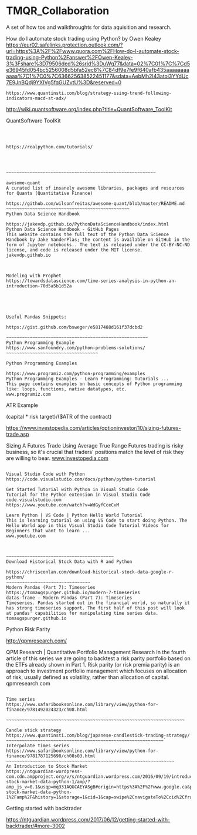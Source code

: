# TMQR_Collaboration
A set of how tos and walkthroughts for data aquisition and research.

How do I automate stock trading using Python? by Owen Kealey
https://eur02.safelinks.protection.outlook.com/?url=https%3A%2F%2Fwww.quora.com%2FHow-do-I-automate-stock-trading-using-Python%2Fanswer%2FOwen-Kealey-3%3Fshare%3D79506ded%26srid%3DuWg77&data=02%7C01%7C%7Cd5e36945fd054bc5256008d5bfa52ec8%7C84df9e7fe9f640afb435aaaaaaaaaaaa%7C1%7C0%7C636625638522451177&sdata=AebMh2I43atoi3YYdUc7E9JnBQdj9YXIVg5fqGUZvtU%3D&reserved=0



~~~~~~~~~~~~~~~~~~~~~~~~~~~~~~~~~~~~~~~~~~~~~~~~~~~~~~~~~
https://www.quantinsti.com/blog/strategy-using-trend-following-indicators-macd-st-adx/

~~~~~~~~~~~~~~~~~~~~~~~~~~~~~~~~~~~~~~~~~~~~~~~~~~~~~~~~~


http://wiki.quantsoftware.org/index.php?title=QuantSoftware_ToolKit

QuantSoftware ToolKit


~~~~~~~~~~~~~~~~~~~~~~~~~~~~~~~~~~~~~~~~~~~~~~~~~~~~~~~~~~~~~~~~~~~~



https://realpython.com/tutorials/




~~~~~~~~~~~~~~~~~~~~~~~~~~~~~~~~~~~~~~~~~~~~~~~~~~~~~~~~~
 
awesome-quant
A curated list of insanely awesome libraries, packages and resources for Quants (Quantitative Finance)

https://github.com/wilsonfreitas/awesome-quant/blob/master/README.md
~~~~~~~~~~~~~~~~~~~~~~~~~~~~~~~~~~~~~~~~~~~~~~~
Python Data Science Handbook

https://jakevdp.github.io/PythonDataScienceHandbook/index.html
Python Data Science Handbook - GitHub Pages
This website contains the full text of the Python Data Science Handbook by Jake VanderPlas; the content is available on GitHub in the form of Jupyter notebooks.. The text is released under the CC-BY-NC-ND license, and code is released under the MIT license.
jakevdp.github.io



Modeling with Prophet
https://towardsdatascience.com/time-series-analysis-in-python-an-introduction-70d5a5b1d52a





Useful Pandas Snippets:

https://gist.github.com/bsweger/e5817488d161f37dcbd2

~~~~~~~~~~~~~~~~~~~~~~~~~~~~~~~~~~~~~~~~~~~~~~~~~~~~~~
Python Programming Example
https://www.sanfoundry.com/python-problems-solutions/
~~~~~~~~~~~~~~~~~~~~~~~~~~~~~~~~~~~

Python Programming Examples

https://www.programiz.com/python-programming/examples
Python Programming Examples - Learn Programming: Tutorials ...
This page contains examples on basic concepts of Python programming like: loops, functions, native datatypes, etc.
www.programiz.com
~~~~~~~~~~~~~~~~~~~~~~~~~~~~~~~~~~~~~~~~~~~~~~~~~~~~~~~~~~~~~~~~~~~~~~~~~~~~~~~



ATR Example

(capital * risk target)/($ATR of the contract)



https://www.investopedia.com/articles/optioninvestor/10/sizing-futures-trade.asp

Sizing A Futures Trade Using Average True Range
Futures trading is risky business, so it's crucial that traders' positions match the level of risk they are willing to bear.
www.investopedia.com
~~~~~~~~~~~~~~~~~~~~~~~~~~~~~~~~~~~~~~~~~~~~~~~~~~~~~~~~~~~~~~~~~~~~~~~~~~~~~~~~~~~

Visual Studio Code with Python
https://code.visualstudio.com/docs/python/python-tutorial

Get Started Tutorial with Python in Visual Studio Code
Tutorial for the Python extension in Visual Studio Code
code.visualstudio.com
https://www.youtube.com/watch?v=WdGyfCceCvM

Learn Python | VS Code | Python Hello World Tutorial
This is learning tutorial on using VS Code to start doing Python. The Hello World app in this Visual Studio Code Tutorial Videos for Beginners that want to learn ...
www.youtube.com



~~~~~~~~~~~~~~~~~~~~~~~~~~~~~~~~~~~~~~~~~
Download Historical Stock Data with R and Python

https://chrisconlan.com/download-historical-stock-data-google-r-python/
~~~~~~~~~~~~~~~~~~~~~~~~~~~~~~~~
Modern Pandas (Part 7): Timeseries
https://tomaugspurger.github.io/modern-7-timeseries
datas-frame – Modern Pandas (Part 7): Timeseries
Timeseries. Pandas started out in the financial world, so naturally it has strong timeseries support. The first half of this post will look at pandas' capabilities for manipulating time series data.
tomaugspurger.github.io

~~~~~~~~~~~~~~~~~~~~~~~~~~~~~~~~~~~~~~~~~~~~~~~~~~~~~~~~~~~~~~~~~~~~~~~~~~~~~~~~~~~~~~~~~~~~~~~~
Python Risk Parity

http://qpmresearch.com/

QPM Research | Quantitative Portfolio Management Research
In the fourth article of this series we are going to backtest a risk parity portfolio based on the ETFs already shown in Part 1. Risk parity (or risk premia parity) is an approach to investment portfolio management which focuses on allocation of risk, usually defined as volatility, rather than allocation of capital.
qpmresearch.com
~~~~~~~~~~~~~~~~~~~~~~~~~~~~~~~~~~~~~~~~~~~~~~~~~~~~~~~~~~~~~~~~~~~~~~

Time series
https://www.safaribooksonline.com/library/view/python-for-finance/9781492024323/ch08.html

~~~~~~~~~~~~~~~~~~~~~~~~~~~~~~~~~~~~~~~~~~~~~~~~~~~~~~~~~~~~~~~~~~~~

Candle stick strategy
https://www.quantinsti.com/blog/japanese-candlestick-trading-strategy/
~~~~~~~~~~~~~~~~~~~~~~~~~~~~~~~~~~~~~~~~~~~~~~~~~~~~~~~~~~~~`
Interpolate times series
https://www.safaribooksonline.com/library/view/python-for-finance/9781787125698/ch08s03.html
~~~~~~~~~~~~~~~~~~~~~~~~~~~~~~~~~~~~~~~~~~~~~~~~~~~~~~~~~~~~~~~~
An Introduction to Stock Market 
https://ntguardian-wordpress-com.cdn.ampproject.org/v/s/ntguardian.wordpress.com/2016/09/19/introduction-stock-market-data-python-1/amp/?amp_js_v=0.1&usqp=mq331AQGCAEYASgB#origin=https%3A%2F%2Fwww.google.ca&prerenderSize=1&visibilityState=prerender&paddingTop=54&p2r=0&horizontalScrolling=0&csi=1&aoh=15258446312163&viewerUrl=https%3A%2F%2Fwww.google.ca%2Famp%2Fs%2Fntguardian.wordpress.com%2F2016%2F09%2F19%2Fintroduction-stock-market-data-python-1%2Famp%2F&history=1&storage=1&cid=1&cap=swipe%2CnavigateTo%2Ccid%2Cfragment%2CreplaceUrl

~~~~~~~~~~~~~~~~~~~~~~~~~~~~~~~~~~~~~~~~~~~~~~~~~~~~~~~~~~~~~~~~~~~~~~~~~~
Getting started with backtrader

https://ntguardian.wordpress.com/2017/06/12/getting-started-with-backtrader/#more-3002


